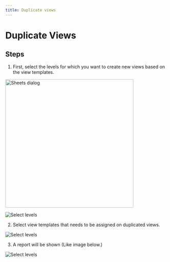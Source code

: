```yaml
---
title: Duplicate views
---
```


# Duplicate Views

## Steps
1. First, select the levels for which you want to create new views based on the view templates.

<img src="https://pars-bim.github.io/docs/Assets/Select-levels.jpg" alt="Sheets dialog" width="400">

![Select levels](https://pars-bim.github.io/docs/Assets/Select-levels.jpg)

2. Select view templates that needs to be assigned on duplicated views.

![Select levels](https://pars-bim.github.io/docs/Assets/Select-view-templates.jpg)

3. A report will be shown (Like image below.)

![Select levels](https://pars-bim.github.io/docs/Assets/Views-created.jpg)



